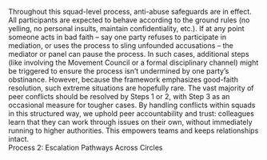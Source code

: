 Throughout this squad-level process, anti-abuse safeguards are in effect. All participants are expected to behave according to the ground rules (no yelling, no personal insults, maintain confidentiality, etc.). If at any point someone acts in bad faith – say one party refuses to participate in mediation, or uses the process to sling unfounded accusations – the mediator or panel can pause the process. In such cases, additional steps (like involving the Movement Council or a formal disciplinary channel) might be triggered to ensure the process isn’t undermined by one party’s obstinance. However, because the framework emphasizes good-faith resolution, such extreme situations are hopefully rare. The vast majority of peer conflicts should be resolved by Steps 1 or 2, with Step 3 as an occasional measure for tougher cases. By handling conflicts within squads in this structured way, we uphold peer accountability and trust: colleagues learn that they can work through issues on their own, without immediately running to higher authorities. This empowers teams and keeps relationships intact.  
Process 2: Escalation Pathways Across Circles